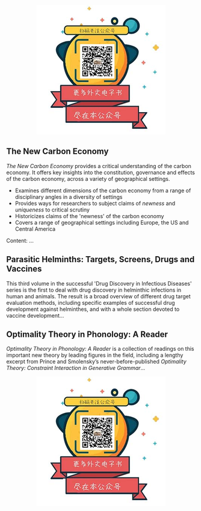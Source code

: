 <div align=center><img src="https://raw.githubusercontent.com/sumatrapdfreader-cn/sumatrapdfreader-cn.github.io/master/img/share/focus_qrcode_344_344.jpg" width="344"/></div>

## The New Carbon Economy
<i>The New Carbon Economy</i> provides a critical understanding of the carbon economy. It offers key insights into the constitution, governance and effects of the carbon economy, across a variety of geographical settings. <ul><li>Examines different dimensions of the carbon economy from a range of disciplinary angles in a diversity of settings <li>Provides ways for researchers to subject claims of <i>newness</i> and <i>uniqueness</i> to critical scrutiny <li>Historicizes claims of the 'newness' of the carbon economy <li>Covers a range of geographical settings including Europe, the US and Central America </ul>Content: ...
## Parasitic Helminths: Targets, Screens, Drugs and Vaccines
This third volume in the successful 'Drug Discovery in Infectious Diseases' series is the first to deal with drug discovery in helminthic infections in human and animals. The result is a broad overview of different drug target evaluation methods, including specific examples of successful drug development against helminthes, and with a whole section devoted to vaccine development...
## Optimality Theory in Phonology: A Reader
<i>Optimality Theory in Phonology: A Reader </i>is a collection of readings on this important new theory by leading figures in the field, including a lengthy excerpt from Prince and Smolensky’s never-before-published <i>Optimality Theory: Constraint Interaction in Generative Grammar</i>...

<div align=center><img src="https://raw.githubusercontent.com/sumatrapdfreader-cn/sumatrapdfreader-cn.github.io/master/img/share/focus_qrcode_344_344.jpg" width="344"/></div>
